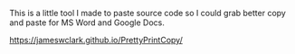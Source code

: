 This is a little tool I made to paste source code so I could grab better copy and paste for MS Word and Google Docs.

https://jameswclark.github.io/PrettyPrintCopy/